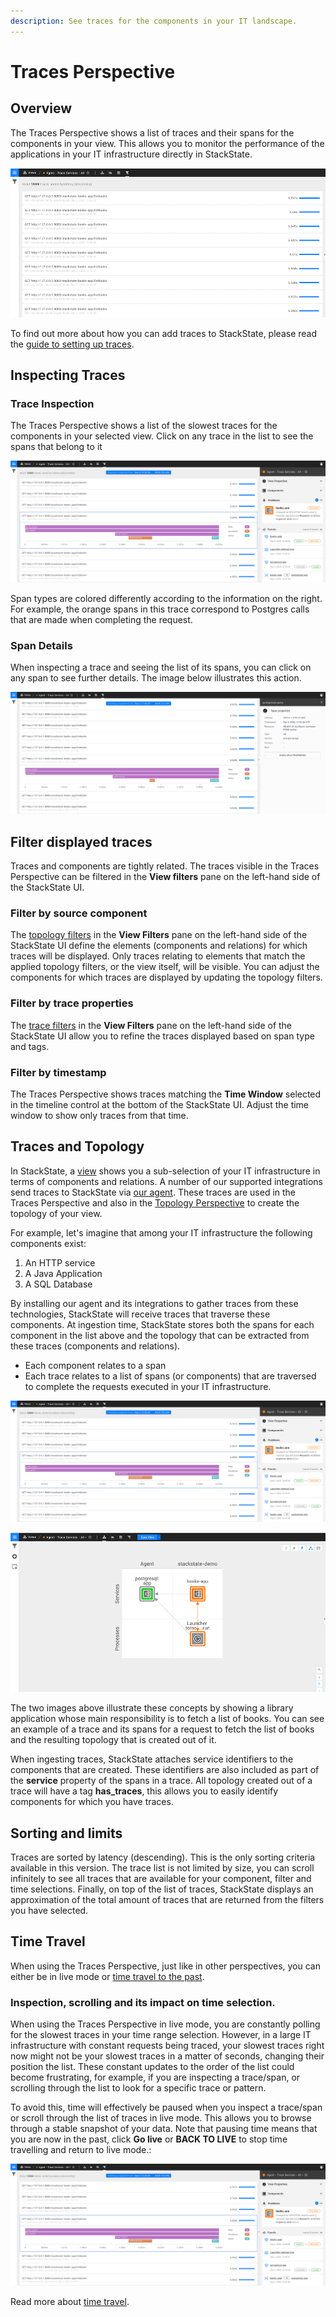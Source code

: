 ```yaml
---
description: See traces for the components in your IT landscape.
---
```


# Traces Perspective

## Overview

The Traces Perspective shows a list of traces and their spans for the components in your view. This allows you to monitor the performance of the applications in your IT infrastructure directly in StackState.

![The Traces Perspective](../../../.gitbook/assets/v44_traces-perspective.png)

To find out more about how you can add traces to StackState, please read the [guide to setting up traces](../../../configure/traces/how_to_setup_traces.md).

## Inspecting Traces

### Trace Inspection

The Traces Perspective shows a list of the slowest traces for the components in your selected view. Click on any trace in the list to see the spans that belong to it

![Inspecting a trace](../../../.gitbook/assets/v44_trace-inspection.png)

Span types are colored differently according to the information on the right. For example, the orange spans in this trace correspond to Postgres calls that are made when completing the request.

### Span Details

When inspecting a trace and seeing the list of its spans, you can click on any span to see further details. The image below illustrates this action.

![Inspecting a span](../../../.gitbook/assets/v44_span-details.png)

## Filter displayed traces

Traces and components are tightly related. The traces visible in the Traces Perspective can be filtered in the **View filters** pane on the left-hand side of the StackState UI.

### Filter by source component

The [topology filters](../filters.md#filter-topology) in the **View Filters** pane on the left-hand side of the StackState UI define the elements \(components and relations\) for which traces will be displayed. Only traces relating to elements that match the applied topology filters, or the view itself, will be visible. You can adjust the components for which traces are displayed by updating the topology filters.

### Filter by trace properties

The [trace filters](../filters.md#filter-traces) in the **View Filters** pane on the left-hand side of the StackState UI allow you to refine the traces displayed based on span type and tags.

### Filter by timestamp

The Traces Perspective shows traces matching the **Time Window** selected in the timeline control at the bottom of the StackState UI. Adjust the time window to show only traces from that time.

## Traces and Topology

In StackState, a [view](../views/about_views.md) shows you a sub-selection of your IT infrastructure in terms of components and relations. A number of our supported integrations send traces to StackState via [our agent](../../../configure/traces/how_to_setup_traces.md). These traces are used in the Traces Perspective and also in the [Topology Perspective](topology-perspective.md) to create the topology of your view.

For example, let's imagine that among your IT infrastructure the following components exist:

1. An HTTP service
2. A Java Application
3. A SQL Database

By installing our agent and its integrations to gather traces from these technologies, StackState will receive traces that traverse these components. At ingestion time, StackState stores both the spans for each component in the list above and the topology that can be extracted from these traces \(components and relations\).

* Each component relates to a span
* Each trace relates to a list of spans \(or components\) that are traversed to complete the requests executed in your IT infrastructure.

![The spans \(components\) of a trace](../../../.gitbook/assets/v44_trace-inspection.png)

![The topology for which you fetch traces](../../../.gitbook/assets/v44_topology-traces.png)

The two images above illustrate these concepts by showing a library application whose main responsibility is to fetch a list of books. You can see an example of a trace and its spans for a request to fetch the list of books and the resulting topology that is created out of it.

When ingesting traces, StackState attaches service identifiers to the components that are created. These identifiers are also included as part of the **service** property of the spans in a trace. All topology created out of a trace will have a tag **has\_traces**, this allows you to easily identify components for which you have traces.

## Sorting and limits

Traces are sorted by latency \(descending\). This is the only sorting criteria available in this version. The trace list is not limited by size, you can scroll infinitely to see all traces that are available for your component, filter and time selections. Finally, on top of the list of traces, StackState displays an approximation of the total amount of traces that are returned from the filters you have selected.

## Time Travel

When using the Traces Perspective, just like in other perspectives, you can either be in live mode or [time travel to the past](../timeline-time-travel.md#time-travel).

### Inspection, scrolling and its impact on time selection.

When using the Traces Perspective in live mode, you are constantly polling for the slowest traces in your time range selection. However, in a large IT infrastructure with constant requests being traced, your slowest traces right now might not be your slowest traces in a matter of seconds, changing their position the list. These constant updates to the order of the list could become frustrating, for example, if you are inspecting a trace/span, or scrolling through the list to look for a specific trace or pattern.

To avoid this, time will effectively be paused when you inspect a trace/span or scroll through the list of traces in live mode. This allows you to browse through a stable snapshot of your data. Note that pausing time means that you are now in the past, click **Go live** or **BACK TO LIVE** to stop time travelling and return to live mode.:

![Pausing time when inspecting a trace](../../../.gitbook/assets/v44_trace-inspection.png)

Read more about [time travel](../timeline-time-travel.md#time-travel).

